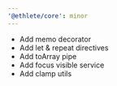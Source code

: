 ```yaml
---
'@ethlete/core': minor
---
```


- Add memo decorator
- Add let & repeat directives
- Add toArray pipe
- Add focus visible service
- Add clamp utils
